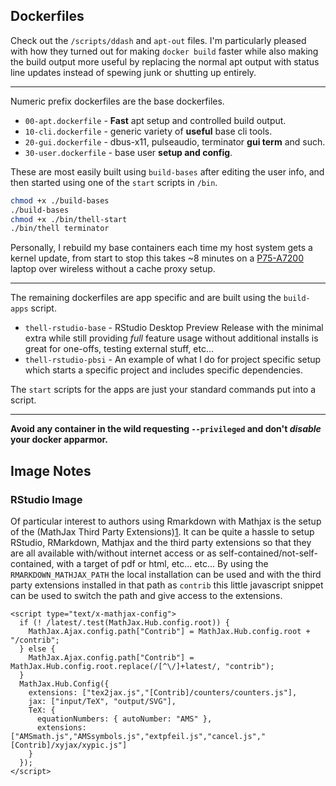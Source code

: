 Dockerfiles
-----------

Check out the `/scripts/ddash` and `apt-out` files. I'm particularly
pleased with how they turned out for making `docker build` faster while
also making the build output more useful by replacing the normal apt
output with status line updates instead of spewing junk or shutting up
entirely.

-----

Numeric prefix dockerfiles are the base dockerfiles.

- `00-apt.dockerfile`  - __Fast__ apt setup and controlled build output.
- `10-cli.dockerfile`  - generic variety of __useful__ base cli tools.
- `20-gui.dockerfile`  - dbus-x11, pulseaudio, terminator __gui term__ and such.
- `30-user.dockerfile` - base user __setup and config__.

These are most easily built using `build-bases` after editing the user info,
and then started using one of the `start` scripts in `/bin`.

```sh
chmod +x ./build-bases
./build-bases
chmod +x ./bin/thell-start
./bin/thell terminator
```

Personally, I rebuild my base containers each time my host system gets a kernel
update, from start to stop this takes ~8 minutes on a [P75-A7200][1] laptop
over wireless without a cache proxy setup.

-----

The remaining dockerfiles are app specific and are built using the `build-apps`
script.

- `thell-rstudio-base` - RStudio Desktop Preview Release with the minimal extra
  while still providing _full_ feature usage without additional installs is
  great for one-offs, testing external stuff, etc...
- `thell-rstudio-pbsi` - An example of what I do for project specific setup which
  starts a specific project and includes specific dependencies.

The `start` scripts for the apps are just your standard commands put into a script.

-----

__Avoid any container in the wild requesting `--privileged` and don't _disable_
your docker apparmor.__

## Image Notes

### RStudio Image

Of particular interest to authors using Rmarkdown with Mathjax is the setup of
the (MathJax Third Party Extensions)[1]. It can be quite a hassle to setup
RStudio, RMarkdown, Mathjax and the third party extensions so that they are
all available with/without internet access or as self-contained/not-self-contained,
with a target of pdf or html, etc... etc...
By using the `RMARKDOWN_MATHJAX_PATH` the local installation can be used and
with the third party extensions installed in that path as `contrib` this little
javascript snippet can be used to switch the path and give access to the extensions.

~~~{js}
<script type="text/x-mathjax-config">
  if (! /latest/.test(MathJax.Hub.config.root)) {
    MathJax.Ajax.config.path["Contrib"] = MathJax.Hub.config.root + "/contrib";
  } else {
    MathJax.Ajax.config.path["Contrib"] = MathJax.Hub.config.root.replace(/[^\/]+latest/, "contrib");
  }
  MathJax.Hub.Config({
    extensions: ["tex2jax.js","[Contrib]/counters/counters.js"],
    jax: ["input/TeX", "output/SVG"],
    TeX: {
      equationNumbers: { autoNumber: "AMS" },
      extensions: ["AMSmath.js","AMSsymbols.js","extpfeil.js","cancel.js","[Contrib]/xyjax/xypic.js"]
    }
  });
</script>
~~~

  [1]:https://github.com/mathjax/MathJax-third-party-extensions